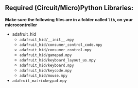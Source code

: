## Required (Circuit/Micro)Python Libraries:
**Make sure the following files are in a folder called `lib`, on your microcontroller**
* adafruit_hid
    * `adafruit_hid/__init__.mpy`
    * `adafruit_hid/consumer_control_code.mpy`
    * `adafruit_hid/consumer_control.mpy`
    * `adafruit_hid/gamepad.mpy`
    * `adafruit_hid/keyboard_layout_us.mpy`
    * `adafruit_hid/keyboard.mpy`
    * `adafruit_hid/keycode.mpy`
    * `adafruit_hid/mouse.mpy`
* `adafruit_matrixkeypad.mpy`